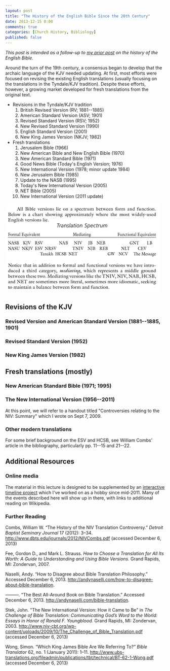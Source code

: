 ```yaml
---
layout: post
title: "The History of the English Bible Since the 20th Century"
date: 2013-12-15 0:00
comments: true
categories: [Church History, Bibliology]
published: false
---
```


*This post is intended as a follow-up to [my prior post][english-bible-1] on the history of the English Bible.*

Around the turn of the 19th century, a consensus began to develop that the archaic language of the KJV needed updating. At first, most efforts were focused on revising the existing English translations (usually focusing on the translations in the Tyndale/KJV tradition). Despite these efforts, however, a growing market developed for fresh translations from the original text. 


<!-- Reorganize listing below, or drop it entirely. -->

- Revisions in the Tyndale/KJV tradition
	1. British Revised Version (RV; 1881--1885)
	2. American Standard Version (ASV; 1901)
	3. Revised Standard Version (RSV; 1952)
	7. New Revised Standard Version (1990)
	9. English Standard Version (2001)
	4. New King James Version (NKJV; 1982)
- Fresh translations
	1. Jerusalem Bible (1966)
	2. New American Bible and New English Bible (1970)
	3. New American Standard Bible (1971)
	4. Good News Bible (Today's English Version; 1976)
	5. New International Version (1978; minor update 1984)
	6. New Jerusalem Bible (1985)
	8. Update to the NASB (1995)
	10. Today's New International Version (2005)
	11. NET Bible (2005)
	12. New International Version (2011 update)

<!-- more -->

![Translation Spectrum][spectrum]

## Revisions of the KJV

### Revised Version and American Standard Version (1881--1885, 1901)

### Revised Standard Version (1952)

### New King James Version (1982)

## Fresh translations (mostly) 

### New American Standard Bible (1971; 1995)

<!-- Possibly put this after NIV, if it makes more sense logically -->

### The New International Version (1956--2011)

At this point, we will refer to a handout titled "Controversies relating to the NIV: Summary" which I wrote on Sept 7, 2009.

### Other modern translations

For some brief background on the ESV and HCSB, see William Combs' article in the bibliography, particularly pp. 11--15 and 21--22.


## Additional Resources

### Online media

The material in this lecture is designed to be supplemented by an [interactive timeline project](/English-Bible/) which I've worked on as a hobby since mid-2011. Many of the events described here will show up in there, with links to additional reading on Wikipedia.

### Further Reading

Combs, William W. “The History of the NIV Translation Controversy.” *Detroit Baptist Seminary Journal* 17 (2012): 3–34. <http://www.dbts.edu/journals/2012/NIVCombs.pdf> (accessed December 6, 2013)

Fee, Gordon D., and Mark L. Strauss. *How to Choose a Translation for All Its Worth: A Guide to Understanding and Using Bible Versions.* Grand Rapids, MI: Zondervan, 2007.

Naselli, Andy. “How to Disagree about Bible Translation Philosophy.” Accessed December 6, 2013. <http://andynaselli.com/how-to-disagree-about-bible-translation>.

———. “The Best All-Around Book on Bible Translation.” Accessed December 6, 2013. <http://andynaselli.com/bible-translation>.

Stek, John. "The New International Version: How it Came to Be" in *The Challenge of Bible Translation: Communicating God’s Word to the World: Essays in Honor of Ronald F. Youngblood.* Grand Rapids, MI: Zondervan, 2003. <http://www.niv-cbt.org/wp-content/uploads/2009/10/The_Challenge_of_Bible_Translation.pdf> (accessed December 6, 2013)

Wong, Simon. “Which King James Bible Are We Referring To?” *Bible Translator* 62, no. 1 (January 2011): 1–11. <http://www.ubs-translations.org/fileadmin/publications/tbt/technical/BT-62-1-Wong.pdf> (accessed December 6, 2013)


[english-bible-1]: /blog/2013/03/09/history-of-the-english-bible/
[spectrum]: /images/2013/12/spectrum.png "Translation Spectrum"
